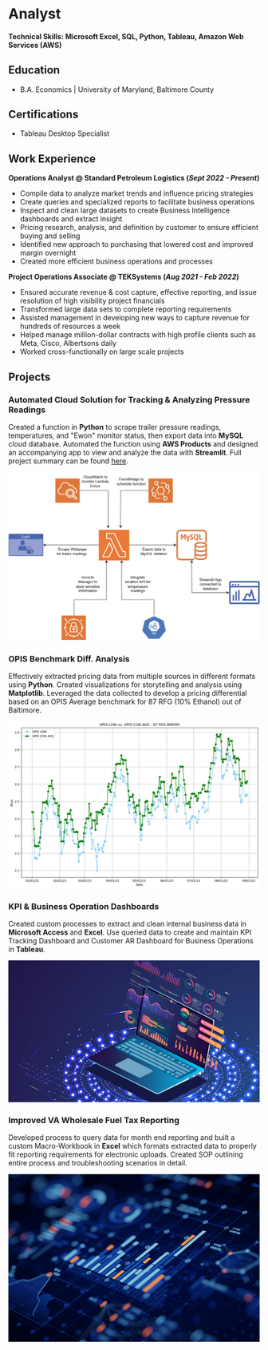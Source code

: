 # Analyst

#### Technical Skills: Microsoft Excel, SQL, Python, Tableau, Amazon Web Services (AWS)

## Education
  - B.A. Economics | University of Maryland, Baltimore County

## Certifications
  - Tableau Desktop Specialist

## Work Experience
**Operations Analyst @ Standard Petroleum Logistics (_Sept 2022 - Present_)**
  - Compile data to analyze market trends and influence pricing strategies
  - Create queries and specialized reports to facilitate business operations
  - Inspect and clean large datasets to create Business Intelligence
dashboards and extract insight
  - Pricing research, analysis, and definition by customer to ensure
efficient buying and selling
  - Identified new approach to purchasing that lowered cost and
improved margin overnight
  - Created more efficient business operations and processes

**Project Operations Associate @ TEKSystems (_Aug 2021 - Feb 2022_)**
  - Ensured accurate revenue & cost capture, effective reporting,
and issue resolution of high visibility project financials
  - Transformed large data sets to complete reporting requirements
  - Assisted management in developing new ways to capture
revenue for hundreds of resources a week
  - Helped manage million-dollar contracts with high profile clients
such as Meta, Cisco, Albertsons daily
  - Worked cross-functionally on large scale projects

## Projects
### Automated Cloud Solution for Tracking & Analyzing Pressure Readings
Created a function in **Python** to scrape trailer pressure readings, temperatures, and "Ewon" monitor status, then export data into **MySQL** cloud database. Automated the function using **AWS Products** and designed an accompanying app to view and analyze the data with **Streamlit**. Full project summary can be found [here](https://anthonybliss1.github.io/Cloud-Solution.github.io/).

![Cloud Solution](/assets/Cloud_Solution.JPG)

### OPIS Benchmark Diff. Analysis
Effectively extracted pricing data from multiple sources in different formats using **Python**. Created visualizations for storytelling and analysis using **Matplotlib**. Leveraged the data collected to develop a pricing differential based on an OPIS Average benchmark for 87 RFG (10% Ethanol) out of Baltimore. 

![OPIS Prices](/assets/OPIS_Low_vs_Con_Avg.png)

### KPI & Business Operation Dashboards
Created custom processes to extract and clean internal business data in **Microsoft Access** and **Excel**. Use queried data to create and maintain KPI Tracking Dashboard and Customer AR Dashboard for Business Operations in **Tableau**.

![Business Intelligence](/assets/BI.jpeg)

### Improved VA Wholesale Fuel Tax Reporting
Developed process to query data for month end reporting and built a custom Macro-Workbook in **Excel** which formats extracted data to properly fit reporting requirements for electronic uploads. Created SOP outlining entire process and troubleshooting scenarios in detail. 

![Taxes](/assets/tax.png)
